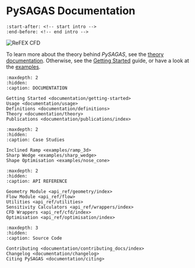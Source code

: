 # **PySAGAS** Documentation


```{include} ../../README.md
:start-after: <!-- start intro -->
:end-before: <!-- end intro -->
```

![ReFEX CFD](_static/waverider-evolution-flipped.gif)

To learn more about the theory behind *PySAGAS*, see the 
[theory documentation](theory-docs). Otherwise, see the 
[Getting Started](documentation/getting-started) guide, 
or have a look at the [examples](examples/ramp_3d.md).


```{toctree}
:maxdepth: 2
:hidden:
:caption: DOCUMENTATION

Getting Started <documentation/getting-started>
Usage <documentation/usage>
Definitions <documentation/definitions>
Theory <documentation/theory>
Publications <documentation/publications/index>
```


```{toctree}
:maxdepth: 2
:hidden:
:caption: Case Studies

Inclined Ramp <examples/ramp_3d>
Sharp Wedge <examples/sharp_wedge>
Shape Optimisation <examples/nose_cone>
```


```{toctree}
:maxdepth: 2
:hidden:
:caption: API REFERENCE

Geometry Module <api_ref/geometry/index>
Flow Module <api_ref/flow>
Utilities <api_ref/utilities>
Sensitivity Calculators <api_ref/wrappers/index>
CFD Wrappers <api_ref/cfd/index>
Optimisation <api_ref/optimisation/index>
```


```{toctree}
:maxdepth: 3
:hidden:
:caption: Source Code

Contributing <documentation/contributing_docs/index>
Changelog <documentation/changelog>
Citing PySAGAS <documentation/citing>
```
